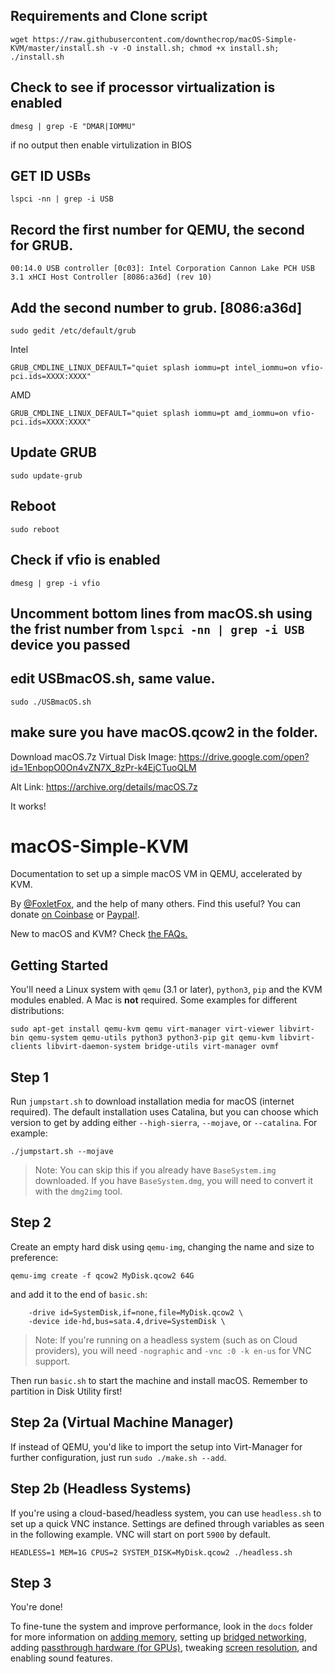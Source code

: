 ## Requirements and Clone script

`wget https://raw.githubusercontent.com/downthecrop/macOS-Simple-KVM/master/install.sh -v -O install.sh; chmod +x install.sh; ./install.sh`

## Check to see if processor virtualization is enabled

`dmesg | grep -E "DMAR|IOMMU"`

if no output then enable virtulization in BIOS

## GET ID USBs

`lspci -nn | grep -i USB`

## Record the first number for QEMU, the second for GRUB.

`00:14.0 USB controller [0c03]: Intel Corporation Cannon Lake PCH USB 3.1 xHCI Host Controller [8086:a36d] (rev 10)`

## Add the second number to grub. [8086:a36d]

`sudo gedit /etc/default/grub`

Intel

`GRUB_CMDLINE_LINUX_DEFAULT="quiet splash iommu=pt intel_iommu=on vfio-pci.ids=XXXX:XXXX"`

AMD

`GRUB_CMDLINE_LINUX_DEFAULT="quiet splash iommu=pt amd_iommu=on vfio-pci.ids=XXXX:XXXX"`

## Update GRUB

`sudo update-grub`

## Reboot

`sudo reboot`

## Check if vfio is enabled

`dmesg | grep -i vfio`

## Uncomment bottom lines from macOS.sh using the frist number from `lspci -nn | grep -i USB` device you passed
## edit USBmacOS.sh, same value.

`sudo ./USBmacOS.sh`

## make sure you have macOS.qcow2 in the folder.

Download macOS.7z Virtual Disk Image: https://drive.google.com/open?id=1EnbopO0On4vZN7X_8zPr-k4EjCTuoQLM

Alt Link: https://archive.org/details/macOS.7z

It works!





# macOS-Simple-KVM
Documentation to set up a simple macOS VM in QEMU, accelerated by KVM.

By [@FoxletFox](https://twitter.com/foxletfox), and the help of many others. Find this useful? You can donate [on Coinbase](https://commerce.coinbase.com/checkout/96dc5777-0abf-437d-a9b5-a78ae2c4c227) or [Paypal!](https://www.paypal.com/cgi-bin/webscr?cmd=_donations&business=QFXXKKAB2B9MA&item_name=macOS-Simple-KVM).

New to macOS and KVM? Check [the FAQs.](docs/FAQs.md)

## Getting Started
You'll need a Linux system with `qemu` (3.1 or later), `python3`, `pip` and the KVM modules enabled. A Mac is **not** required. Some examples for different distributions:

```
sudo apt-get install qemu-kvm qemu virt-manager virt-viewer libvirt-bin qemu-system qemu-utils python3 python3-pip git qemu-kvm libvirt-clients libvirt-daemon-system bridge-utils virt-manager ovmf
```

## Step 1
Run `jumpstart.sh` to download installation media for macOS (internet required). The default installation uses Catalina, but you can choose which version to get by adding either `--high-sierra`, `--mojave`, or `--catalina`. For example:
```
./jumpstart.sh --mojave
```
> Note: You can skip this if you already have `BaseSystem.img` downloaded. If you have `BaseSystem.dmg`, you will need to convert it with the `dmg2img` tool.

## Step 2
Create an empty hard disk using `qemu-img`, changing the name and size to preference:
```
qemu-img create -f qcow2 MyDisk.qcow2 64G
```

and add it to the end of `basic.sh`:
```
    -drive id=SystemDisk,if=none,file=MyDisk.qcow2 \
    -device ide-hd,bus=sata.4,drive=SystemDisk \
```
> Note: If you're running on a headless system (such as on Cloud providers), you will need `-nographic` and `-vnc :0 -k en-us` for VNC support.

Then run `basic.sh` to start the machine and install macOS. Remember to partition in Disk Utility first!

## Step 2a (Virtual Machine Manager)
If instead of QEMU, you'd like to import the setup into Virt-Manager for further configuration, just run `sudo ./make.sh --add`.

## Step 2b (Headless Systems)
If you're using a cloud-based/headless system, you can use `headless.sh` to set up a quick VNC instance. Settings are defined through variables as seen in the following example. VNC will start on port `5900` by default.
```
HEADLESS=1 MEM=1G CPUS=2 SYSTEM_DISK=MyDisk.qcow2 ./headless.sh
```

## Step 3

You're done!

To fine-tune the system and improve performance, look in the `docs` folder for more information on [adding memory](docs/guide-performance.md), setting up [bridged networking](docs/guide-networking.md), adding [passthrough hardware (for GPUs)](docs/guide-passthrough.md), tweaking [screen resolution](docs/guide-screen-resolution.md), and enabling sound features.
